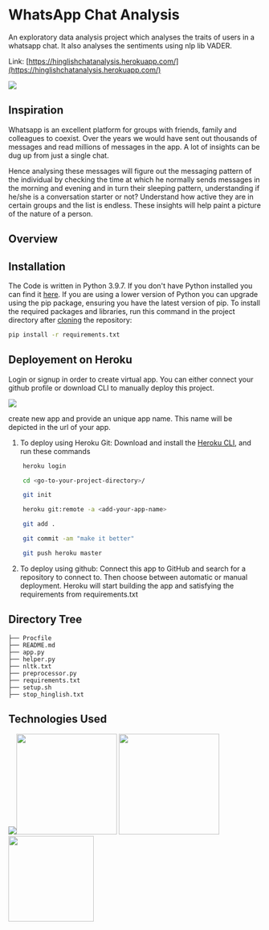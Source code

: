 # WhatsApp Chat Analysis 
An exploratory data analysis project which analyses the traits of users in a whatsapp chat. It also analyses the sentiments using nlp lib VADER.

Link: [https://hinglishchatanalysis.herokuapp.com/](https://hinglishchatanalysis.herokuapp.com/)

[![](https://imgur.com/a/vskTwp0.png?1)](https://hinglishchatanalysis.herokuapp.com/)

## Inspiration
Whatsapp is an excellent platform for groups with friends, family and colleagues to coexist. Over the years we would have sent out thousands of messages and read millions of messages in the app. A lot of insights can be dug up from just a single chat. 

Hence analysing these messages will figure out the messaging pattern of the individual by checking the time at which he normally sends messages in the morning and evening and in turn their sleeping pattern, understanding if he/she is a conversation starter or not? Understand how active they are in certain groups and the list is endless.
These insights will help paint a picture of the nature of a person.

## Overview


## Installation
The Code is written in Python 3.9.7. If you don't have Python installed you can find it [here](https://www.python.org/downloads/). If you are using a lower version of Python you can upgrade using the pip package, ensuring you have the latest version of pip. To install the required packages and libraries, run this command in the project directory after [cloning](https://www.howtogeek.com/451360/how-to-clone-a-github-repository/) the repository:
```bash
pip install -r requirements.txt
```

## Deployement on Heroku
Login or signup in order to create virtual app. You can either connect your github profile or download CLI to manually deploy this project.

[![](https://i.imgur.com/dKmlpqX.png)](https://heroku.com)

create new app and provide an unique app name. This name will be depicted in the url of your app.

1. To deploy using Heroku Git:
Download and install the [Heroku CLI](https://devcenter.heroku.com/articles/heroku-cli), and run these commands
```bash
    heroku login
```
```bash
    cd <go-to-your-project-directory>/
```
```bash
    git init
```
```bash
    heroku git:remote -a <add-your-app-name>
```
```bash
    git add .
```
```bash
    git commit -am "make it better"
```
```bash
    git push heroku master
```
2. To deploy using github:
Connect this app to GitHub and search for a repository to connect to. Then choose between automatic or manual deployment. Heroku will start building the app and satisfying the requirements from requirements.txt

## Directory Tree 
```
├── Procfile
├── README.md
├── app.py
├── helper.py
├── nltk.txt
├── preprocessor.py
├── requirements.txt
├── setup.sh
├── stop_hinglish.txt
```

## Technologies Used

![](https://forthebadge.com/images/badges/made-with-python.svg)[<img target="_blank" src="https://streamlit.io/images/brand/streamlit-logo-primary-colormark-darktext.png" width=200>](https://streamlit.io/) [<img target="_blank" src="https://matplotlib.org/3.1.1/_static/logo2_compressed.svg" width=200>](https://matplotlib.org/) [<img target="_blank" src="https://images.g2crowd.com/uploads/product/image/social_landscape/social_landscape_bf0fb4cb7fe948c42f37ded73895638f/salesforce-heroku.png" width=170>](https://en.wikipedia.org/wiki/Heroku) 
